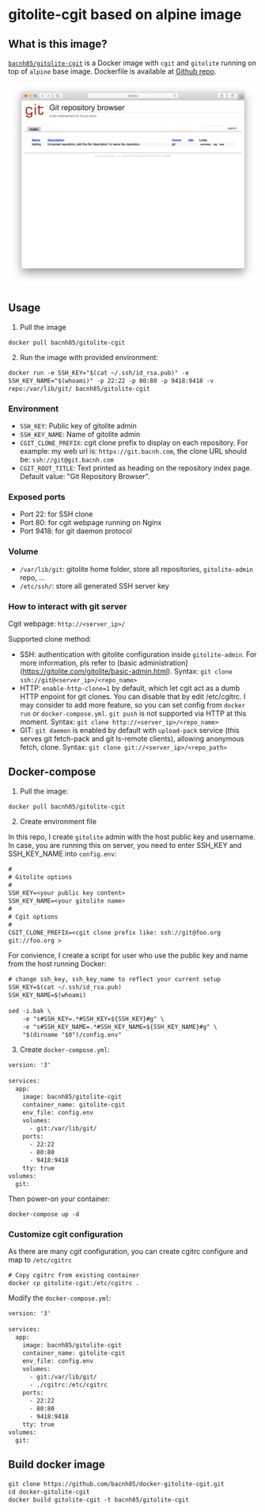 # gitolite-cgit based on alpine image

## What is this image?

[`bacnh85/gitolite-cgit`](https://hub.docker.com/r/bacnh85/gitolite-cgit) is a Docker image with `cgit` and `gitolite` running on top of `alpine` base image. Dockerfile is available at [Github repo](https://github.com/bacnh85/docker-gitolite-cgit).

![cgit](img/cgit.png)

## Usage

1. Pull the image

```
docker pull bacnh85/gitolite-cgit
```

2. Run the image with provided environment:

```
docker run -e SSH_KEY="$(cat ~/.ssh/id_rsa.pub)" -e SSH_KEY_NAME="$(whoami)" -p 22:22 -p 80:80 -p 9418:9418 -v repo:/var/lib/git/ bacnh85/gitolite-cgit
```

### Environment

- `SSH_KEY`: Public key of gitolite admin
- `SSH_KEY_NAME`: Name of gitolite admin
- `CGIT_CLONE_PREFIX`: cgit clone prefix to display on each repository. For example: my web url is: `https://git.bacnh.com`, the clone URL should be: `ssh://git@git.bacnh.com`
- `CGIT_ROOT_TITLE`: Text printed as heading on the repository index page. Default value: "Git Repository Browser".
### Exposed ports

- Port 22: for SSH clone
- Port 80: for cgit webpage running on Nginx
- Port 9418: for git daemon protocol

### Volume

- `/var/lib/git`: gitolite home folder, store all repositories, `gitolite-admin` repo, ...
- `/etc/ssh/`: store all generated SSH server key

### How to interact with git server

Cgit webpage: `http://<server_ip>/`

Supported clone method:
- SSH: authentication with gitolite configuration inside `gitolite-admin`. For more information, pls refer to (basic administration](https://gitolite.com/gitolite/basic-admin.html). Syntax: `git clone ssh://git@<server_ip>/<repo_name>`
- HTTP: `enable-http-clone=1` by default, which let cgit act as a dumb HTTP enpoint for git clones. You can disable that by edit /etc/cgitrc. I may consider to add more feature, so you can set config from `docker run` or `docker-compose.yml`. `git push` is not supported via HTTP at this moment. Syntax: `git clone http://<server_ip>/<repo_name>`
- GIT: `git daemon` is enabled by default with `upload-pack` service (this serves git fetch-pack and git ls-remote clients), allowing anonymous fetch, clone. Syntax: `git clone git://<server_ip>/<repo_path>`

## Docker-compose

1. Pull the image:

```
docker pull bacnh85/gitolite-cgit
```

2. Create environment file

In this repo, I create `gitolite` admin with the host public key and username. In case, you are running this on server, you need to enter SSH_KEY and SSH_KEY_NAME into `config.env`:

```
#
# Gitolite options
#
SSH_KEY=<your public key content>
SSH_KEY_NAME=<your gitolite name>
#
# Cgit options
#
CGIT_CLONE_PREFIX=<cgit clone prefix like: ssh://git@foo.org git://foo.org >
```

For convience, I create a script for user who use the public key and name from the host running Docker:

```
# change ssh_key, ssh_key_name to reflect your current setup
SSH_KEY=$(cat ~/.ssh/id_rsa.pub)
SSH_KEY_NAME=$(whoami)

sed -i.bak \
    -e "s#SSH_KEY=.*#SSH_KEY=${SSH_KEY}#g" \
    -e "s#SSH_KEY_NAME=.*#SSH_KEY_NAME=${SSH_KEY_NAME}#g" \
    "$(dirname "$0")/config.env"
```

3. Create `docker-compose.yml`:

```
version: '3'

services:
  app:
    image: bacnh85/gitolite-cgit
    container_name: gitolite-cgit
    env_file: config.env
    volumes: 
      - git:/var/lib/git/
    ports:
      - 22:22
      - 80:80
      - 9418:9418
    tty: true
volumes: 
  git:
```
Then power-on your container:
```
docker-compose up -d
```

### Customize cgit configuration

As there are many cgit configuration, you can create cgitrc configure and map to `/etc/cgitrc`

```
# Copy cgitrc from existing container
docker cp gitolite-cgit:/etc/cgitrc .
```

Modify the `docker-compose.yml`:

```
version: '3'

services:
  app:
    image: bacnh85/gitolite-cgit
    container_name: gitolite-cgit
    env_file: config.env
    volumes: 
      - git:/var/lib/git/
      - ./cgitrc:/etc/cgitrc
    ports:
      - 22:22
      - 80:80
      - 9418:9418
    tty: true
volumes: 
  git:
```

## Build docker image

```
git clone https://github.com/bacnh85/docker-gitolite-cgit.git
cd docker-gitolite-cgit
docker build gitolite-cgit -t bacnh85/gitolite-cgit
```

